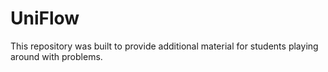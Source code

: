 # UniFlow

This repository was built to provide additional material for students playing around with problems.
